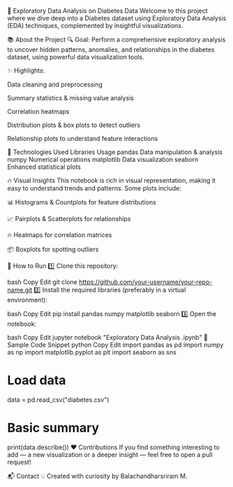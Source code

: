 🚀 Exploratory Data Analysis on Diabetes Data
Welcome to this project where we dive deep into a Diabetes dataset using Exploratory Data Analysis (EDA) techniques, complemented by insightful visualizations.


📚 About the Project
🔍 Goal:
Perform a comprehensive exploratory analysis to uncover hidden patterns, anomalies, and relationships in the diabetes dataset, using powerful data visualization tools.

✨ Highlights:

Data cleaning and preprocessing

Summary statistics & missing value analysis

Correlation heatmaps

Distribution plots & box plots to detect outliers

Relationship plots to understand feature interactions

🚀 Technologies Used
Libraries	Usage
pandas	Data manipulation & analysis
numpy	Numerical operations
matplotlib	Data visualization
seaborn	Enhanced statistical plots

🔥 Visual Insights
This notebook is rich in visual representation, making it easy to understand trends and patterns. Some plots include:

📊 Histograms & Countplots for feature distributions

📈 Pairplots & Scatterplots for relationships

🔥 Heatmaps for correlation matrices

📦 Boxplots for spotting outliers

📝 How to Run
1️⃣ Clone this repository:

bash
Copy
Edit
git clone https://github.com/your-username/your-repo-name.git
2️⃣ Install the required libraries (preferably in a virtual environment):

bash
Copy
Edit
pip install pandas numpy matplotlib seaborn
3️⃣ Open the notebook:

bash
Copy
Edit
jupyter notebook "Exploratory Data Analysis .ipynb"
🚀 Sample Code Snippet
python
Copy
Edit
import pandas as pd
import numpy as np
import matplotlib.pyplot as plt
import seaborn as sns

# Load data
data = pd.read_csv("diabetes.csv")

# Basic summary
print(data.describe())
❤️ Contributions
If you find something interesting to add — a new visualization or a deeper insight — feel free to open a pull request!

📬 Contact
💡 Created with curiosity by Balachandharsriram M.

